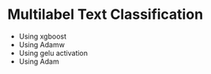 # Multilabel Text Classification

- Using xgboost
- Using Adamw
- Using gelu activation
- Using Adam